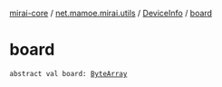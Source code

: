 [mirai-core](../../index.md) / [net.mamoe.mirai.utils](../index.md) / [DeviceInfo](index.md) / [board](./board.md)

# board

`abstract val board: `[`ByteArray`](https://kotlinlang.org/api/latest/jvm/stdlib/kotlin/-byte-array/index.html)
